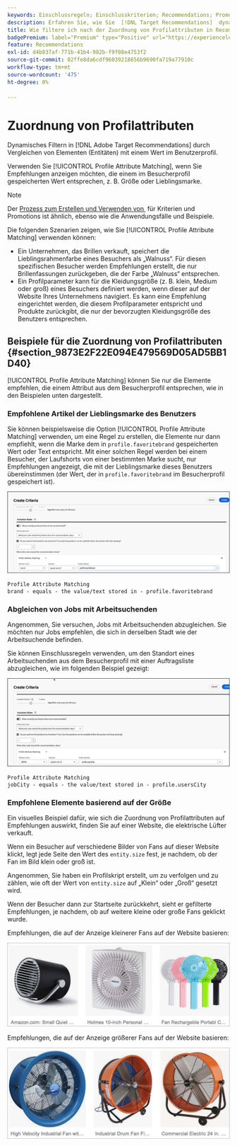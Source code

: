 ```yaml
---
keywords: Einschlussregeln; Einschlusskriterien; Recommendations; Promotion; Promotions; dynamische Filterung; dynamisch; Profilattributübereinstimmung
description: Erfahren Sie, wie Sie  [!DNL Target Recommendations]  dynamisch filtern können, indem Sie Elemente (Entitäten) mit einem Wert im Benutzerprofil vergleichen.
title: Wie filtere ich nach der Zuordnung von Profilattributen in Recommendations-Aktivitäten?
badgePremium: label="Premium" type="Positive" url="https://experienceleague.adobe.com/docs/target/using/introduction/intro.html?lang=de#premium newtab=true" tooltip="Hier finden Sie Informationen zum Lieferumfang von Target Premium."
feature: Recommendations
exl-id: d4b837af-771b-41b4-982b-f9f08e4753f2
source-git-commit: 02ffe8da6cdf96039218656b9690fa719a77910c
workflow-type: tm+mt
source-wordcount: '475'
ht-degree: 0%

---
```


# Zuordnung von Profilattributen

Dynamisches Filtern in [!DNL Adobe Target Recommendations] durch Vergleichen von Elementen (Entitäten) mit einem Wert im Benutzerprofil.

Verwenden Sie [!UICONTROL Profile Attribute Matching], wenn Sie Empfehlungen anzeigen möchten, die einem im Besucherprofil gespeicherten Wert entsprechen, z. B. Größe oder Lieblingsmarke.

>[!NOTE]
>
>Der [Prozess zum Erstellen und Verwenden von &#x200B;](/help/main/c-recommendations/c-algorithms/use-dynamic-and-static-inclusion-rules.md) für Kriterien und Promotions ist ähnlich, ebenso wie die Anwendungsfälle und Beispiele.

Die folgenden Szenarien zeigen, wie Sie [!UICONTROL Profile Attribute Matching] verwenden können:

* Ein Unternehmen, das Brillen verkauft, speichert die Lieblingsrahmenfarbe eines Besuchers als „Walnuss“. Für diesen spezifischen Besucher werden Empfehlungen erstellt, die nur Brillenfassungen zurückgeben, die der Farbe „Walnuss“ entsprechen.
* Ein Profilparameter kann für die Kleidungsgröße (z. B. klein, Medium oder groß) eines Besuchers definiert werden, wenn dieser auf der Website Ihres Unternehmens navigiert. Es kann eine Empfehlung eingerichtet werden, die diesem Profilparameter entspricht und Produkte zurückgibt, die nur der bevorzugten Kleidungsgröße des Benutzers entsprechen.

## Beispiele für die Zuordnung von Profilattributen {#section_9873E2F22E094E479569D05AD5BB1D40}

[!UICONTROL Profile Attribute Matching] können Sie nur die Elemente empfehlen, die einem Attribut aus dem Besucherprofil entsprechen, wie in den Beispielen unten dargestellt.

### Empfohlene Artikel der Lieblingsmarke des Benutzers

Sie können beispielsweise die Option [!UICONTROL Profile Attribute Matching] verwenden, um eine Regel zu erstellen, die Elemente nur dann empfiehlt, wenn die Marke dem in `profile.favoritebrand` gespeicherten Wert oder Text entspricht. Mit einer solchen Regel werden bei einem Besucher, der Laufshorts von einer bestimmten Marke sucht, nur Empfehlungen angezeigt, die mit der Lieblingsmarke dieses Benutzers übereinstimmen (der Wert, der in `profile.favoritebrand` im Besucherprofil gespeichert ist).

![Lieblingsmarke](/help/main/c-recommendations/c-algorithms/assets/favorite-brand-new.png)

```
Profile Attribute Matching
brand - equals - the value/text stored in - profile.favoritebrand
```

### Abgleichen von Jobs mit Arbeitsuchenden

Angenommen, Sie versuchen, Jobs mit Arbeitsuchenden abzugleichen. Sie möchten nur Jobs empfehlen, die sich in derselben Stadt wie der Arbeitsuchende befinden.

Sie können Einschlussregeln verwenden, um den Standort eines Arbeitsuchenden aus dem Besucherprofil mit einer Auftragsliste abzugleichen, wie im folgenden Beispiel gezeigt:

![Stadt des Benutzers](/help/main/c-recommendations/c-algorithms/assets/city-new.png)

```
Profile Attribute Matching
jobCity - equals - the value/text stored in - profile.usersCity
```

### Empfohlene Elemente basierend auf der Größe

Ein visuelles Beispiel dafür, wie sich die Zuordnung von Profilattributen auf Empfehlungen auswirkt, finden Sie auf einer Website, die elektrische Lüfter verkauft.

Wenn ein Besucher auf verschiedene Bilder von Fans auf dieser Website klickt, legt jede Seite den Wert des `entity.size` fest, je nachdem, ob der Fan im Bild klein oder groß ist.

Angenommen, Sie haben ein Profilskript erstellt, um zu verfolgen und zu zählen, wie oft der Wert von `entity.size` auf „Klein“ oder „Groß“ gesetzt wird.

Wenn der Besucher dann zur Startseite zurückkehrt, sieht er gefilterte Empfehlungen, je nachdem, ob auf weitere kleine oder große Fans geklickt wurde.

Empfehlungen, die auf der Anzeige kleinerer Fans auf der Website basieren:

![Empfehlungen für kleine Fans](/help/main/c-recommendations/c-algorithms/assets/small-fans.png)

Empfehlungen, die auf der Anzeige größerer Fans auf der Website basieren:

![Empfehlungen für große Fans](/help/main/c-recommendations/c-algorithms/assets/large-fans.png)
